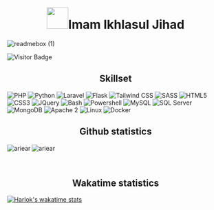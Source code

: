 <h1 align="center"><img src="https://camo.githubusercontent.com/75dc1c8b7e5ab93cc6a6f22cdd58e8f8384245cc/68747470733a2f2f6d656469612e67697068792e636f6d2f6d656469612f6d47634e6a736657416a593541455a4e77362f67697068792e676966" width="50" data-canonical-src="https://media.giphy.com/media/mGcNjsfWAjY5AEZNw6/giphy.gif" style="max-width:100%;">Imam Ikhlasul Jihad</h1>

![readmebox (1)](https://github.com/Rdx11/Rdx11/assets/34431847/a4ad0e76-297d-4387-9322-09d83c233689)

![Visitor Badge](https://visitor-badge.laobi.icu/badge?page_id=Rdx11.Rdx11)

<h2 align="center">Skillset</h2>

![PHP](https://img.shields.io/badge/PHP-gray?style=for-the-badge&logo=php)
![Python](https://img.shields.io/badge/Python-gray?style=for-the-badge&logo=python)
![Laravel](https://img.shields.io/badge/Laravel-gray?style=for-the-badge&logo=laravel)
![Flask](https://img.shields.io/badge/Flask-gray?style=for-the-badge&logo=flask)
![Tailwind CSS](https://img.shields.io/badge/Tailwind_CSS-gray?style=for-the-badge&logo=tailwind-css)
![SASS](https://img.shields.io/badge/SASS-gray?style=for-the-badge&logo=sass)
![HTML5](https://img.shields.io/badge/HTML5-gray?style=for-the-badge&logo=html5)
![CSS3](https://img.shields.io/badge/CSS3-gray?style=for-the-badge&logo=css3)
![JQuery](https://img.shields.io/badge/JQuery-gray?style=for-the-badge&logo=jquery)
![Bash](https://img.shields.io/badge/Bash-gray?style=for-the-badge&logo=gnu-bash)
![Powershell](https://img.shields.io/badge/Powershell-gray?style=for-the-badge&logo=powershell)
![MySQL](https://img.shields.io/badge/MySQL-gray?style=for-the-badge&logo=mysql)
![SQL Server](https://img.shields.io/badge/SQL_Server-gray?style=for-the-badge&logo=microsoft-sql-server)
![MongoDB](https://img.shields.io/badge/MongoDB-gray?style=for-the-badge&logo=mongodb)
![Apache 2](https://img.shields.io/badge/Apache_2-gray?style=for-the-badge&logo=apache)
![Linux](https://img.shields.io/badge/linux-gray?style=for-the-badge&logo=linux)
![Docker](https://img.shields.io/badge/Docker-gray?style=for-the-badge&logo=docker)

<h2 align="center">Github statistics</h2>

<p><img align="left" src="https://github-readme-stats.vercel.app/api?username=Rdx11&show_icons=true&theme=dracula" alt="ariear" /></p>
<p><img align="center" src="https://github-readme-stats.vercel.app/api/top-langs/?username=Rdx11&layout=compact&theme=dracula)](https://github.com/Rdx11/github-readme-stats" alt="ariear" /></p>

<br>
<h2 align="center">Wakatime statistics</h2>


[![Harlok's wakatime stats](https://github-readme-stats.vercel.app/api/wakatime?username=Rdx11&layout=compact&theme=dracula)](https://github.com/anuraghazra/github-readme-stats)
